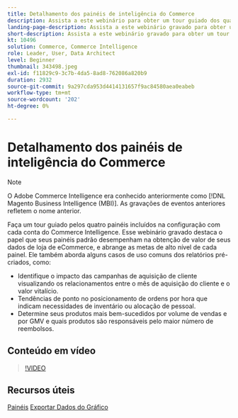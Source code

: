```yaml
---
title: Detalhamento dos painéis de inteligência do Commerce
description: Assista a este webinário para obter um tour guiado dos quatro painéis incluídos na configuração com cada conta do Commerce Intelligence.
landing-page-description: Assista a este webinário gravado para obter um tour guiado dos quatro painéis incluídos na configuração com cada conta do Commerce Intelligence.
short-description: Assista a este webinário gravado para obter um tour guiado dos quatro painéis incluídos na configuração com cada conta do Commerce Intelligence.
kt: 10496
solution: Commerce, Commerce Intelligence
role: Leader, User, Data Architect
level: Beginner
thumbnail: 343498.jpeg
exl-id: f11829c9-3c7b-4da5-8ad8-762086a820b9
duration: 2932
source-git-commit: 9a297cda953d4414131657f9ac84580aea0eabeb
workflow-type: tm+mt
source-wordcount: '202'
ht-degree: 0%

---
```


# Detalhamento dos painéis de inteligência do Commerce

>[!NOTE]
>
>O Adobe Commerce Intelligence era conhecido anteriormente como [!DNL Magento Business Intelligence (MBI)]. As gravações de eventos anteriores refletem o nome anterior.

Faça um tour guiado pelos quatro painéis incluídos na configuração com cada conta do Commerce Intelligence. Esse webinário gravado destaca o papel que seus painéis padrão desempenham na obtenção de valor de seus dados de loja de eCommerce, e abrange as metas de alto nível de cada painel. Ele também aborda alguns casos de uso comuns dos relatórios pré-criados, como:

- Identifique o impacto das campanhas de aquisição de cliente visualizando os relacionamentos entre o mês de aquisição do cliente e o valor vitalício.
- Tendências de ponto no posicionamento de ordens por hora que indicam necessidades de inventário ou alocação de pessoal.
- Determine seus produtos mais bem-sucedidos por volume de vendas e por GMV e quais produtos são responsáveis pelo maior número de reembolsos.

## Conteúdo em vídeo

>[!VIDEO](https://video.tv.adobe.com/v/343498?quality=12&learn=on)

## Recursos úteis

[Painéis](https://experienceleague.adobe.com/docs/commerce-business-intelligence/mbi/build/dashboards/ess-dashboards.html)
[Exportar Dados do Gráfico](https://experienceleague.adobe.com/docs/commerce-business-intelligence/mbi/build/share/exp-chart-dash.html)

